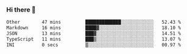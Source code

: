 ### Hi there 👋

<!--
**WShiBin/WShiBin** is a ✨ _special_ ✨ repository because its `README.md` (this file) appears on your GitHub profile.

Here are some ideas to get you started:

- 🔭 I’m currently working on ...
- 🌱 I’m currently learning ...
- 👯 I’m looking to collaborate on ...
- 🤔 I’m looking for help with ...
- 💬 Ask me about ...
- 📫 How to reach me: ...
- 😄 Pronouns: ...
- ⚡ Fun fact: ...
-->

<!--START_SECTION:waka-->

```txt
Other        47 mins         █████████████░░░░░░░░░░░░   52.43 %
Markdown     16 mins         ████▓░░░░░░░░░░░░░░░░░░░░   18.10 %
JSON         13 mins         ███▓░░░░░░░░░░░░░░░░░░░░░   14.51 %
TypeScript   11 mins         ███▒░░░░░░░░░░░░░░░░░░░░░   13.07 %
INI          0 secs          ▒░░░░░░░░░░░░░░░░░░░░░░░░   00.97 %
```

<!--END_SECTION:waka-->

